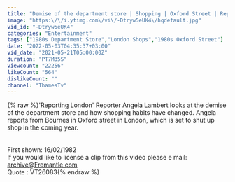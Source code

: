 ```yaml
---
title: "Demise of the department store | Shopping | Oxford Street | Reporting London | 1982"
image: "https:\/\/i.ytimg.com\/vi\/-Dtryw5eUK4\/hqdefault.jpg"
vid_id: "-Dtryw5eUK4"
categories: "Entertainment"
tags: ["1980s Department Store","London Shops","1980s Oxford Street"]
date: "2022-05-03T04:35:37+03:00"
vid_date: "2021-05-21T05:00:00Z"
duration: "PT7M35S"
viewcount: "22256"
likeCount: "564"
dislikeCount: ""
channel: "ThamesTv"
---
```

{% raw %}'Reporting London' Reporter Angela Lambert looks at the demise of the department store and how shopping habits have changed. Angela reports from Bournes in Oxford street in London, which is set to shut up shop in the coming year.<br /><br /><br />First shown: 16/02/1982<br />If you would like to license a clip from this video please e mail:<br />archive@Fremantle.com<br />Quote : VT26083{% endraw %}
